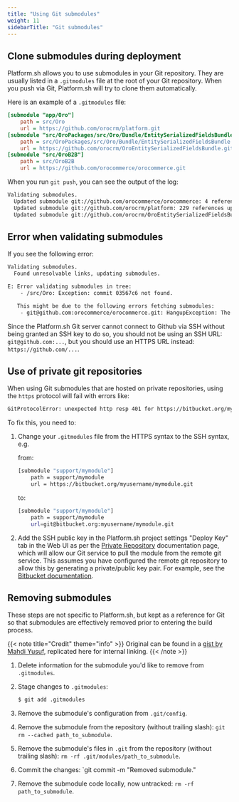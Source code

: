 ```yaml
---
title: "Using Git submodules"
weight: 11
sidebarTitle: "Git submodules"
---
```


## Clone submodules during deployment

Platform.sh allows you to use submodules in your Git repository. They are usually listed in a `.gitmodules` file at the root of your Git repository. When you push via Git, Platform.sh will try to clone them automatically.

Here is an example of a ``.gitmodules`` file:

```ini
[submodule "app/Oro"]
	path = src/Oro
	url = https://github.com/orocrm/platform.git
[submodule "src/OroPackages/src/Oro/Bundle/EntitySerializedFieldsBundle"]
	path = src/OroPackages/src/Oro/Bundle/EntitySerializedFieldsBundle
	url = https://github.com/orocrm/OroEntitySerializedFieldsBundle.git
[submodule "src/OroB2B"]
	path = src/OroB2B
	url = https://github.com/orocommerce/orocommerce.git
```

When you run ``git push``, you can see the output of the log:

```bash
Validating submodules.
  Updated submodule git://github.com/orocommerce/orocommerce: 4 references updated.
  Updated submodule git://github.com/orocrm/platform: 229 references updated.
  Updated submodule git://github.com/orocrm/OroEntitySerializedFieldsBundle: 11 references updated.
```

## Error when validating submodules

If you see the following error:

```bash
Validating submodules.
  Found unresolvable links, updating submodules.

E: Error validating submodules in tree:
    - /src/Oro: Exception: commit 03567c6 not found.

   This might be due to the following errors fetching submodules:
    - git@github.com:orocommerce/orocommerce.git: HangupException: The remote server unexpectedly closed the connection.
```

Since the Platform.sh Git server cannot connect to Github via SSH without being granted an SSH key to do so, you should not be using an SSH URL: ``git@github.com:...``, but you should use an HTTPS URL instead: ``https://github.com/...``.

## Use of private git repositories

When using Git submodules that are hosted on private repositories, using the `https` protocol will fail with errors like:

```bash
GitProtocolError: unexpected http resp 401 for https://bitbucket.org/myusername/mymodule.git/info/refs?service=git-upload-pack
```

To fix this, you need to:

1. Change your `.gitmodules` file from the HTTPS syntax to the SSH syntax, e.g.

    from:

    ```bash
    [submodule "support/mymodule"]
        path = support/mymodule
        url = https://bitbucket.org/myusername/mymodule.git
    ```

    to:

    ```bash
    [submodule "support/mymodule"]
        path = support/mymodule
        url=git@bitbucket.org:myusername/mymodule.git
    ```

2. Add the SSH public key in the Platform.sh project settings "Deploy Key" tab in the Web UI as per the [Private Repository](/development/private-repository.md) documentation page, which will allow our Git service to pull the module from the remote git service. This assumes you have configured the remote git repository to allow this by generating a private/public key pair. For example, see the [Bitbucket documentation](https://confluence.atlassian.com/bitbucket/use-ssh-keys-in-bitbucket-pipelines-847452940.html).


## Removing submodules

These steps are not specific to Platform.sh, but kept as a reference for Git so that submodules are effectively removed prior to entering the build process.

{{< note title="Credit" theme="info" >}}
Original can be found in a [gist by Mahdi Yusuf](https://gist.github.com/myusuf3/7f645819ded92bda6677), replicated here for internal linking.
{{< /note >}}

1. Delete information for the submodule you'd like to remove from `.gitmodules`.
2. Stage changes to `.gitmodules`: 

    ```bash
    $ git add .gitmodules
    ```

3. Remove the submodule's configuration from `.git/config`.
4. Remove the submodule from the repository (without trailing slash): `git rm --cached path_to_submodule`.
5. Remove the submodule's files in `.git` from the repository  (without trailing slash): `rm -rf .git/modules/path_to_submodule`.
6. Commit the changes: `git commit -m "Removed submodule."
7. Remove the submodule code locally, now untracked: `rm -rf path_to_submodule`.
